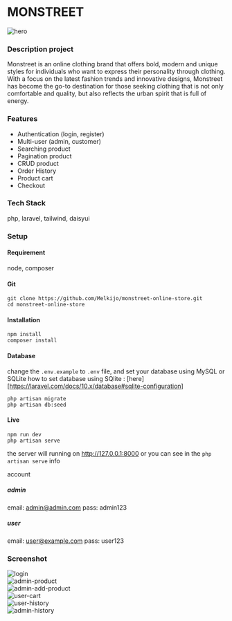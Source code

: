# MONSTREET #
![hero](https://github.com/Melkijo/monstreet-online-store/assets/93898408/a9185e20-fcad-45ae-8f17-2a2811b49f0f)
### Description project ###
Monstreet is an online clothing brand that offers bold, modern and unique styles for individuals who want to express their personality through clothing. With a focus on the latest fashion trends and innovative designs, Monstreet has become the go-to destination for those seeking clothing that is not only comfortable and quality, but also reflects the urban spirit that is full of energy.
### Features ###
- Authentication (login, register)
- Multi-user (admin, customer)
- Searching product
- Pagination product
- CRUD product
- Order History
- Product cart
- Checkout
### Tech Stack ###
php, laravel, tailwind, daisyui

### Setup ###
#### Requirement ####
node, composer
#### Git ####
```
git clone https://github.com/Melkijo/monstreet-online-store.git
cd monstreet-online-store
```
#### Installation ####
```
npm install
composer install
```
#### Database ####
change the `.env.example` to `.env` file, and set your database using MySQL or SQLite
how to set database using SQlite : [here][https://laravel.com/docs/10.x/database#sqlite-configuration]
```
php artisan migrate
php artisan db:seed
```
#### Live ####
```
npm run dev
php artisan serve
```
the server will running on http://127.0.0.1:8000 or you can see in the `php artisan serve` info

account
##### admin #####
email: admin@admin.com
pass: admin123
##### user #####
email: user@example.com
pass: user123

### Screenshot ###
![login](https://github.com/Melkijo/monstreet-online-store/assets/93898408/febc0733-fbac-463b-898c-2ab8ed623ea2) <br/>
![admin-product](https://github.com/Melkijo/monstreet-online-store/assets/93898408/ff0d056e-d367-4e4a-8172-e921d6849ca6) <br/>
![admin-add-product](https://github.com/Melkijo/monstreet-online-store/assets/93898408/a780a357-02b5-498e-b63e-7e0bfa1ffb45) <br/>
![user-cart](https://github.com/Melkijo/monstreet-online-store/assets/93898408/e1db9f8a-e45b-4d01-ab29-231194341661) <br/>
![user-history](https://github.com/Melkijo/monstreet-online-store/assets/93898408/cabacbe4-5f4f-480f-a860-20e9af3b4567) <br/>
![admin-history](https://github.com/Melkijo/monstreet-online-store/assets/93898408/d8f79870-a161-4468-a18c-6d6886f3bc21)
